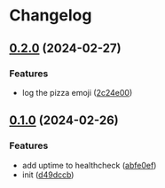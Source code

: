 # Changelog

## [0.2.0](https://github.com/wesbragagt/ci-cd-bridges-api-example/compare/v0.1.0...v0.2.0) (2024-02-27)


### Features

* log the pizza emoji ([2c24e00](https://github.com/wesbragagt/ci-cd-bridges-api-example/commit/2c24e00b1919350e56c8aa764fa37f2b0b6b6867))

## [0.1.0](https://github.com/wesbragagt/ci-cd-bridges-api-example/compare/v0.0.1...v0.1.0) (2024-02-26)


### Features

* add uptime to healthcheck ([abfe0ef](https://github.com/wesbragagt/ci-cd-bridges-api-example/commit/abfe0ef74675f9dad010225f749dbbc5784989e3))
* init ([d49dccb](https://github.com/wesbragagt/ci-cd-bridges-api-example/commit/d49dccbca6329c39a0822861a7ebc1d0e39780db))
